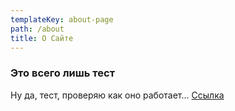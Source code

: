 ```yaml
---
templateKey: about-page
path: /about
title: О Сайте
---
```

### Это всего лишь тест

Ну да, тест, проверяю как оно работает... [Ссылка](/projects/ledroom)